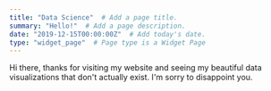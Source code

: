 ```yaml
---
title: "Data Science"  # Add a page title.
summary: "Hello!"  # Add a page description.
date: "2019-12-15T00:00:00Z"  # Add today's date.
type: "widget_page"  # Page type is a Widget Page
---
```

Hi there, thanks for visiting my website and seeing my beautiful data visualizations that don't actually exist. I'm sorry to disappoint you. 

